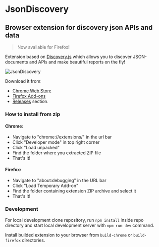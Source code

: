 # JsonDiscovery

## Browser extension for discovery json APIs and data

> Now available for Firefox!

Extension based on [Discovery.js](https://github.com/discoveryjs/discovery) which allows you to discover JSON-documents and APIs and make beautiful reports on the fly!

![JsonDiscovery](https://lh3.googleusercontent.com/yZtKr90fS9aOF30d5PyZ-lMrwOIqe0mq13Og6q-BzAU1LgTowkO52WuI5tsgbXx-LUs3XOjKLw=w640-h400-e365)

Download it from:
* [Chrome Web Store](https://chrome.google.com/webstore/detail/discoveryjson/pamhglogfolfbmlpnenhpeholpnlcclo)
* [Firefox Add-ons](https://addons.mozilla.org/firefox/addon/jsondiscovery/)
* [Releases](https://github.com/discoveryjs/browser-extension-json-discovery/releases) section.

### How to install from zip

#### Chrome:

* Navigate to "chrome://extensions/" in the url bar
* Click "Developer mode" in top right corner
* Click "Load unpacked"
* Find the folder where you extracted ZIP file
* That's it!

#### Firefox:

* Navigate to "about:debugging" in the URL bar
* Click "Load Temporary Add-on"
* Find the folder containing extension ZIP archive and select it
* That's it!

### Development

For local development clone repository, run `npm install` inside repo directory and start local development server with `npm run dev` command.

Install builded extension to your browser from `build-chrome` or `build-firefox` directories.
